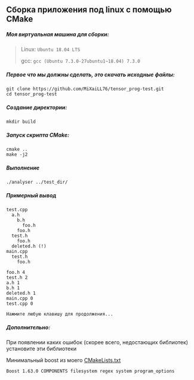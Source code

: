 ## Сборка приложения под linux с помощью CMake
##### Моя виртуальная машина для сборки:
>   Linux: ```Ubuntu 18.04 LTS```
>
>   gcc: ```gcc (Ubuntu 7.3.0-27ubuntu1~18.04) 7.3.0```

##### Первое что мы должны сделать, это скачать исходные файлы:

```
git clone https://github.com/MiXaiLL76/tensor_prog-test.git
cd tensor_prog-test
```

##### Создание директории:
```
mkdir build
```

##### Запуск скрипта CMake:

```
cmake ..
make -j2
```
##### Выполнение
```
./analyser ../test_dir/
```
##### Примерный вывод
```
test.cpp
  a.h
    b.h
      foo.h
    foo.h
  test.h
    foo.h
  deleted.h (!)
main.cpp
  test.h
    foo.h

foo.h 4
test.h 2
a.h 1
b.h 1
deleted.h 1
main.cpp 0
test.cpp 0

Нажмите любую клавишу для продолжения...
```
##### Дополнительно:
При появлении каких ошибок (скорее всего, недостающих библиотек) установите эти библиотеки

Минимальный boost из моего [CMakeLists.txt](./CMakeLists.txt)

```
Boost 1.63.0 COMPONENTS filesystem regex system program_options
```